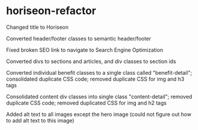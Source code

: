 # horiseon-refactor

Changed title to Horiseon

Converted header/footer classes to semantic header/footer

Fixed broken SEO link to navigate to Search Engine Optimization

Converted divs to sections and articles, and div classes to section ids

Converted individual benefit classes to a single class called "benefit-detail"; consolidated duplicate CSS code; removed duplicate CSS for img and h3 tags

Consolidated content div classes into single class "content-detail"; removed duplicate CSS code; removed duplicated CSS for img and h2 tags

Added alt text to all images except the hero image (could not figure out how to add alt text to this image)
